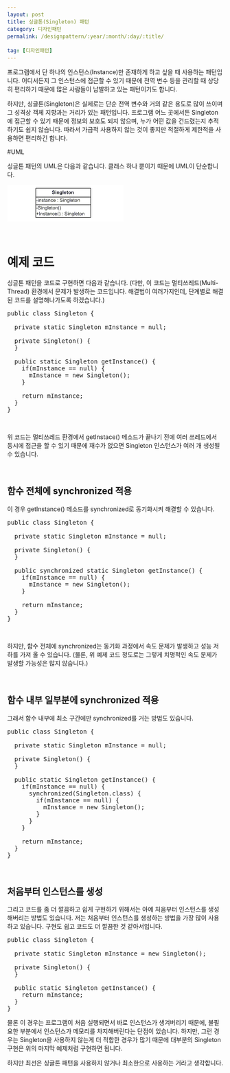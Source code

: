 ```yaml
---
layout: post
title: 싱글톤(Singleton) 패턴
category: 디자인패턴
permalink: /designpattern/:year/:month/:day/:title/

tag: [디자인패턴]
---
```


프로그램에서 단 하나의 인스턴스(Instance)만 존재하게 하고 싶을 때 사용하는 패턴입니다.
어디서든지 그 인스턴스에 접근할 수 있기 때문에 전역 변수 등을 관리할 때 상당히 편리하기
때문에 많은 사람들이 남발하고 있는 패턴이기도 합니다.

하지만, 싱글톤(Singleton)은 실제로는 단순 전역 변수와 거의 같은 용도로 많이 쓰이며
그 성격상 객체 지향과는 거리가 있는 패턴입니다. 프로그램 어느 곳에서든
Singleton에 접근할 수 있기 때문에 정보의 보호도 되지 않으며, 누가 어떤 값을 건드렸는지
추적하기도 쉽지 않습니다. 따라서 가급적 사용하지 않는 것이 좋지만 적절하게 제한적을
사용하면 편리하긴 합니다.

#UML

싱글톤 패턴의 UML은 다음과 같습니다. 클래스 하나 뿐이기 때문에 UML이 단순합니다.

![Image](/assets/design-patterns/singleton.gif)

<br>

# 예제 코드

싱글톤 패턴을 코드로 구현하면 다음과 같습니다.
(다만, 이 코드는 멀티쓰레드(Multi-Thread) 환경에서 문제가 발생하는 코드입니다.
해결법이 여러가지인데, 단계별로 해결된 코드를 설명해나가도록 하겠습니다.)

<pre class="prettyprint">public class Singleton {

  private static Singleton mInstance = null;

  private Singleton() {
  }

  public static Singleton getInstance() {
    if(mInstance == null) {
      mInstance = new Singleton();
    }

    return mInstance;
  }
}
</pre>
<br>

위 코드는 멀티쓰레드 환경에서 getInstace() 메소드가 끝나기 전에 여러 쓰레드에서
동시에 접근을 할 수 있기 때문에 재수가 없으면 Singleton 인스턴스가 여러 개 생성될 수 있습니다.

<br>

## 함수 전체에 synchronized 적용

이 경우 getInstance() 메소드를 synchronized로 동기화시켜 해결할 수 있습니다.
<pre class="prettyprint">public class Singleton {

  private static Singleton mInstance = null;

  private Singleton() {
  }

  public synchronized static Singleton getInstance() {
    if(mInstance == null) {
      mInstance = new Singleton();
    }

    return mInstance;
  }
}</pre>
<br>

하지만, 함수 전체에 synchronized는 동기화 과정에서 속도 문제가 발생하고 성능 저하를
가져 올 수 있습니다. (물론, 위 예제 코드 정도로는 그렇게 치명적인 속도 문제가 발생할 가능성은 많지 않습니다.)

<br>

## 함수 내부 일부분에 synchronized 적용

그래서 함수 내부에 최소 구간에만 synchronized를 거는 방법도 있습니다.
<pre class="prettyprint">public class Singleton {

  private static Singleton mInstance = null;

  private Singleton() {
  }

  public static Singleton getInstance() {
    if(mInstance == null) {
      synchronized(Singleton.class) {
        if(mInstance == null) {
          mInstance = new Singleton();
        }
      }
    }

    return mInstance;
  }
}</pre>
<br>

## 처음부터 인스턴스를 생성

그리고 코드를 좀 더 깔끔하고 쉽게 구현하기 위해서는 아예 처음부터 인스턴스를 생성해버리는
방법도 있습니다. 저는 처음부터 인스턴스를 생성하는 방법을 가장 많이 사용하고 있습니다.
구현도 쉽고 코드도 더 깔끔한 것 같아서입니다.
<pre class="prettyprint">public class Singleton {

  private static Singleton mInstance = new Singleton();

  private Singleton() {
  }

  public static Singleton getInstance() {
    return mInstance;
  }
}</pre>

물론 이 경우는 프로그램이 처음 실행되면서 바로 인스턴스가 생겨버리기 때문에,
불필요한 부분에서 인스턴스가 메모리를 차지해버린다는 단점이 있습니다. 하지만, 그런 경우는
Singleton을 사용하지 않는게 더 적합한 경우가 많기 때문에 대부분의 Singleton 구현은
위의 마지막 예제처럼 구현하면 됩니다.

하지만 최선은 싱글톤 패턴을 사용하지 않거나 최소한으로 사용하는 거라고 생각합니다.
